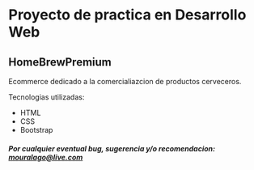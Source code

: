 # Proyecto de practica en Desarrollo Web

## HomeBrewPremium

Ecommerce dedicado a la comercialiazcion de productos cerveceros.

Tecnologias utilizadas:

* HTML
* CSS
* Bootstrap


##### Por cualquier eventual bug, sugerencia y/o recomendacion: mouralago@live.com

